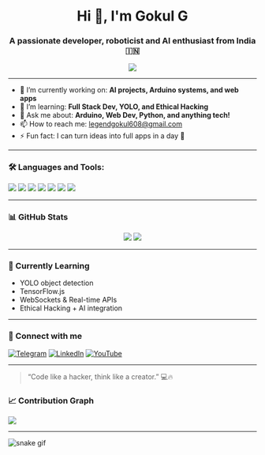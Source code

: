 <h1 align="center">Hi 👋, I'm Gokul G</h1>
<h3 align="center">A passionate developer, roboticist and AI enthusiast from India 🇮🇳</h3>

<p align="center">
  <img src="https://readme-typing-svg.demolab.com/?lines=Welcome+to+my+GitHub!;I+love+AI+%26+Robotics;Building+cool+Arduino+Projects;Exploring+Machine+Learning" />
</p>

---

- 🔭 I’m currently working on: **AI projects, Arduino systems, and web apps**
- 🌱 I’m learning: **Full Stack Dev, YOLO, and Ethical Hacking**
- 💬 Ask me about: **Arduino, Web Dev, Python, and anything tech!**
- 📫 How to reach me: [legendgokul608@gmail.com](mailto:legendgokul608@gmail.com)
- ⚡ Fun fact: I can turn ideas into full apps in a day 🚀

---

### 🛠️ Languages and Tools:

<p align="left">
  <img src="https://img.shields.io/badge/Python-3776AB?style=flat&logo=python&logoColor=white"/>
  <img src="https://img.shields.io/badge/Arduino-00979D?style=flat&logo=arduino&logoColor=white"/>
  <img src="https://img.shields.io/badge/JavaScript-F7DF1E?style=flat&logo=javascript&logoColor=black"/>
  <img src="https://img.shields.io/badge/HTML5-E34F26?style=flat&logo=html5&logoColor=white"/>
  <img src="https://img.shields.io/badge/CSS3-1572B6?style=flat&logo=css3&logoColor=white"/>
  <img src="https://img.shields.io/badge/Node.js-339933?style=flat&logo=nodedotjs&logoColor=white"/>
  <img src="https://img.shields.io/badge/Git-F05032?style=flat&logo=git&logoColor=white"/>
</p>

---

### 📊 GitHub Stats

<p align="center">
  <img src="https://github-readme-stats.vercel.app/api?username=gokulg&show_icons=true&theme=tokyonight" />
  <img src="https://github-readme-stats.vercel.app/api/top-langs/?username=gokulg&layout=compact&theme=tokyonight" />
</p>

---

### 🧠 Currently Learning

- YOLO object detection
- TensorFlow.js
- WebSockets & Real-time APIs
- Ethical Hacking + AI integration

---

### 🤝 Connect with me

[![Telegram](https://img.shields.io/badge/Telegram-2CA5E0?style=flat&logo=telegram&logoColor=white)](https://t.me/yourtelegram)
[![LinkedIn](https://img.shields.io/badge/LinkedIn-blue?style=flat&logo=linkedin&logoColor=white)](https://www.linkedin.com/in/yourusername)
[![YouTube](https://img.shields.io/badge/YouTube-red?style=flat&logo=youtube&logoColor=white)](https://youtube.com/@yourchannel)

---

> “Code like a hacker, think like a creator.” 💻🔥

### 📈 Contribution Graph

<img src="https://github-readme-activity-graph.vercel.app/graph?username=gokulg&theme=tokyo-night" />

---

![snake gif](https://github.com/gokulg/gokulg/blob/output/github-contribution-grid-snake.svg)

